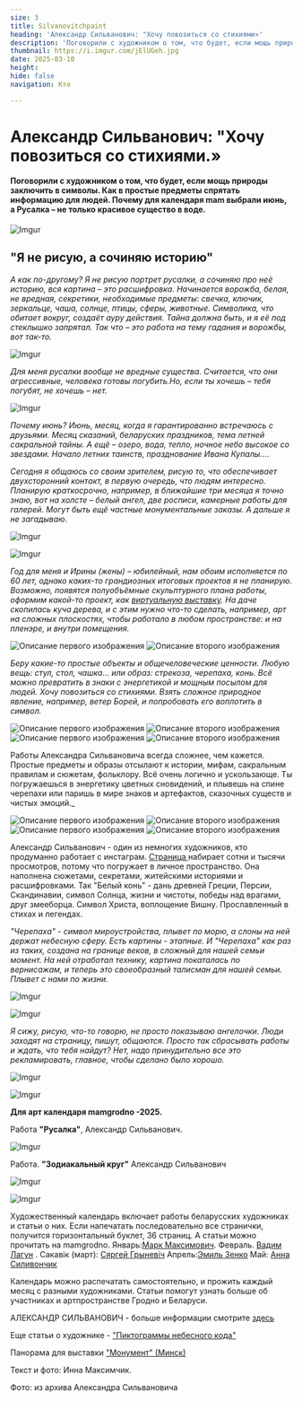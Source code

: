 ```yaml
---
size: 3
title: Silvanovitchpaint
heading: 'Александр Сильванович: "Хочу повозиться со стихиями»'
description: 'Поговорили с художником о том, что будет, если мощь природы заключить в символы. Как в простые предметы спрятать информацию для людей. Почему для календаря  mam выбрали июнь, а Русалка – не только красивое существо в воде.'
thumbnail: https://i.imgur.com/jElUGeh.jpg
date: 2025-03-10
height: 
hide: false
navigation: Кто

---
```

# Александр Сильванович: "Хочу повозиться со стихиями.»

#### Поговорили с художником о том, что будет, если мощь природы заключить в символы. Как в простые предметы спрятать информацию для людей. Почему для календаря mam выбрали июнь, а Русалка – не только красивое существо в воде.

![Imgur](https://i.imgur.com/Jf2BCzI.jpg)

## "Я не рисую, а сочиняю историю"

_А как по-другому? Я не рисую портрет русалки, а сочиняю про неё историю, вся картина – это расшифровка. Начинается ворожба, белая, не вредная, секретики, необходимые предметы: свечка, ключик, зеркальце, чаша, солнце, птицы, сферы, животные. Символика, что обитает вокруг, создаёт ауру действия.
Тайна должна быть, и я её под стеклышко запрятал. Так что – это работа на тему гадания и ворожбы, вот так-то._ 

![Imgur](https://i.imgur.com/jElUGeh.jpg)

 _Для меня русалки вообще не вредные существа. Считается, что они агрессивные, человека готовы погубить.Но, если ты хочешь – тебя погубят, не хочешь – нет._ 

![Imgur](https://i.imgur.com/1thG82K.jpg)

_Почему июнь? Июнь, месяц, когда я гарантированно встречаюсь с друзьями. Месяц сказаний, беларуских праздников, тема летней сакральной тайны. А ещё – озеро, вода, тепло, ночное небо высокое со звездами. Начало летних таинств, празднование Ивана Купалы._…

_Сегодня я общаюсь со своим зрителем, рисую то, что обеспечивает двухсторонний контакт, в первую очередь, что людям интересно. Планирую краткосрочно, например, в ближайшие три месяца я точно знаю, вот на холсте – белый ангел, две росписи, камерные работы для галерей. Могут быть ещё частные монументальные заказы. А дальше я не загадываю_.

![Imgur](https://i.imgur.com/qypQqDS.jpg)

![Imgur](https://i.imgur.com/zD9lbTb.jpg)

_Год для меня и Ирины (жены) – юбилейный, нам обоим исполняется по 60 лет, однако каких-то грандиозных итоговых проектов я не планирую. Возможно, появятся полуобъёмные скульптурного плана работы, оформим какой-то проект, как [виртуальную выставку](https://www.mamgrodno.com/panorama/silvanovich2.html). На даче скопилась куча дерева, и с этим нужно что-то сделать, например, арт на сложных плоскостях, чтобы работало в любом пространстве: и на пленэре, и внутри помещения._

<div class="gallery2">
<img src="https://i.imgur.com/duTCLDb.jpeg" alt="Описание первого изображения"> 
<img src="https://i.imgur.com/l3iHhPU.jpeg" alt="Описание второго изображения"> 
</div>

_Беру какие-то простые объекты и общечеловеческие ценности. Любую вещь: стул, стол, чашка... или образ: стрекоза, черепаха, конь. Всё можно превратить в знаки с энергетикой и мощным посылом для людей. Хочу повозиться со стихиями. Взять сложное природное явление, например, ветер Борей, и попробовать его воплотить в символ._

<div class="gallery2">
<img src="https://i.imgur.com/P2tJ7kB.jpeg" alt="Описание первого изображения"> 
<img src="https://i.imgur.com/53oIrC8.jpeg" alt="Описание второго изображения"> 
</div>

<div class="gallery2">
<img src="https://i.imgur.com/9eAZU58.jpeg" alt="Описание первого изображения"> 
<img src="https://i.imgur.com/5wMXPrN.jpeg" alt="Описание второго изображения"> 
</div>

Работы Александра Сильвановича всегда сложнее, чем кажется. Простые предметы и образы отсылают к истории, мифам, сакральным правилам и сюжетам, фольклору. Всё очень логично и ускользающе. Ты погружаешься в энергетику цветных сновидений, и плывешь на спине черепахи или паришь в мире знаков и артефактов, сказочных существ и чистых эмоций._

<div class="gallery2">
<img src="https://i.imgur.com/O5EW7zP.jpeg" alt="Описание первого изображения"> 
<img src="https://i.imgur.com/OcH5IuK.jpeg" alt="Описание второго изображения"> 
</div>

<div class="gallery2">
<img src="https://i.imgur.com/EbeOUrr.jpeg" alt="Описание первого изображения"> 
<img src="https://i.imgur.com/Eh5YLLf.jpeg" alt="Описание второго изображения"> 
</div>

Александр Сильванович - один из немногих художников, кто продуманно работает с инстаграм. [Страница ](https://www.instagram.com/silvanovich_alexandr/) набирает сотни и тысячи просмотров, потому что погружает в личное пространство. Она наполнена сюжетами, секретами, житейскими историями и расшифровками. Так "Белый конь" - дань древней Греции, Персии, Скандинавии, символ Солнца, жизни и чистоты, победы над врагами, друг змееборца. Символ Христа, воплощение Вишну. Прославленный в стихах и легендах. 

_"Черепаха" - символ мироустройства, плывет по морю, а слоны на ней держат небесную сферу. Есть картины - этапные. И "Черепаха" как раз из таких, создана на границе веков, в сложный для нашей семьи момент. На ней отработал технику, картина покаталась по вернисажам, и теперь это своеобразный талисман для нашей семьи. Плывет с нами по жизни._ 

![Imgur](https://i.imgur.com/tZfttoQ.jpg)

![Imgur](https://i.imgur.com/sRelBZ2.jpg)

_Я сижу, рисую, что-то говорю, не просто показываю ангелочки. Люди заходят на страницу, пишут, общаются. Просто так сбрасывать работы и ждать, что тебя найдут? Нет, надо принудительно все это рекламировать, главное, чтобы сделано было хорошо._

![Imgur](https://i.imgur.com/8DHVZpZ.jpg)

![Imgur](https://i.imgur.com/VvXDXFq.jpg)

**Для арт календаря mamgrodno -2025.**

Работа **"Русалка"**, Александр Сильванович. 

![Imgur](https://i.imgur.com/RLADjiZ.jpg)

Работа. **"Зодиакальный круг"** Александр Сильванович

![Imgur](https://i.imgur.com/cuxfHE6.jpg)

![Imgur](https://i.imgur.com/qGCVAiB.jpg)

Художественный календарь включает работы беларусских художниках и статьи о них. Если напечатать последовательно все странички, получится горизонтальный буклет, 36 страниц. А статьи можно прочитать на mamgrodno. Январь:[Марк Максимович](https://www.mamgrodno.com/projects/markmaksimovitch.html). Февраль. [Вадим Лагун](https://www.mamgrodno.com/projects/lagunart.html) . Сакавік (март): [Сяргей Грыневіч](https://www.mamgrodno.com/projects/grinevitchcalendar.html) Апрель:[Эмиль Зенко](https://www.mamgrodno.com/projects/zenkoart.html) Май: [Анна Силивончик](https://www.mamgrodno.com/projects/silivonchik.html)

Календарь можно распечатать самостоятельно, и прожить каждый месяц с разными художниками. Статьи помогут узнать больше об участниках и артпространстве Гродно и Беларуси.

АЛЕКСАНДР СИЛЬВАНОВИЧ - больше информации смотрите [здесь](https://www.instagram.com/silvanovich_alexandr/)

Еще статьи о художнике - ["Пиктограммы небесного кода"](https://www.mamgrodno.com/projects/silvanovich.html)

Панорама для выставки ["Монумент" (Минск)](https://www.mamgrodno.com/panorama/pano5.html)

Текст и фото: Инна Максимчик.

Фото: из архива Александра Сильвановича












